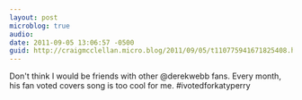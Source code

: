 ```yaml
---
layout: post
microblog: true
audio: 
date: 2011-09-05 13:06:57 -0500
guid: http://craigmcclellan.micro.blog/2011/09/05/t110775941671825408.html
---
```

Don't think I would be friends with other @derekwebb fans. Every month, his fan voted covers song is too cool for me. #ivotedforkatyperry
